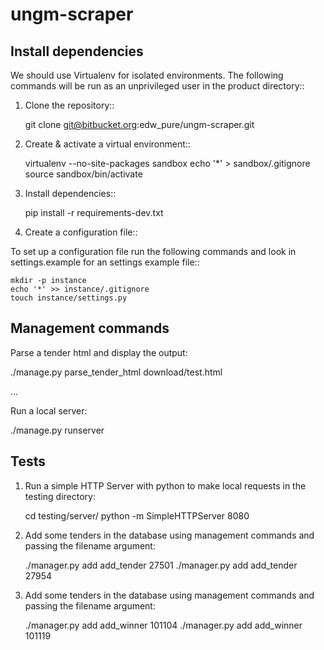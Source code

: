 ungm-scraper
============


Install dependencies
--------------------
We should use Virtualenv for isolated environments. The following commands will
be run as an unprivileged user in the product directory::

1. Clone the repository::

    git clone git@bitbucket.org:edw_pure/ungm-scraper.git

2. Create & activate a virtual environment::

    virtualenv --no-site-packages sandbox
    echo '*' > sandbox/.gitignore
    source sandbox/bin/activate

3. Install dependencies::

    pip install -r requirements-dev.txt


4. Create a configuration file::

To set up a configuration file run the following commands and look in
settings.example for an settings example file::

    mkdir -p instance
    echo '*' >> instance/.gitignore
    touch instance/settings.py


Management commands
-------------------

Parse a tender html and display the output:

 ./manage.py parse_tender_html download/test.html

...

Run a local server:

 ./manage.py runserver


Tests
-----

1. Run a simple HTTP Server with python to make local requests in the testing
directory:

    cd testing/server/
    python -m SimpleHTTPServer 8080

2. Add some tenders in the database using management commands and passing the
filename argument:

    ./manager.py add add_tender 27501
    ./manager.py add add_tender 27954

3. Add some tenders in the database using management commands and passing the
filename argument:

    ./manager.py add add_winner 101104
    ./manager.py add add_winner 101119
